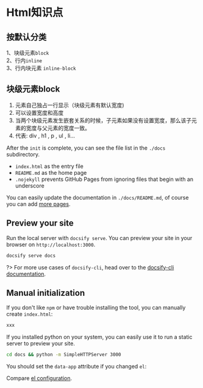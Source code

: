 # Html知识点


## 按默认分类

  1、块级元素`block`  
  2、行内`inline`  
  3、行内块元素 `inline-block`  



## 块级元素block

  1. 元素自己独占一行显示（块级元素有默认宽度)  
  2. 可以设置宽度和高度 
  3. 当两个块级元素发生嵌套关系的时候，子元素如果没有设置宽度，那么该子元素的宽度与父元素的宽度一致。
  4. 代表:  div , h1 , p , ul , li...  

After the `init` is complete, you can see the file list in the `./docs` subdirectory.

* `index.html` as the entry file
* `README.md` as the home page
* `.nojekyll` prevents GitHub Pages from ignoring files that begin with an underscore

You can easily update the documentation in `./docs/README.md`, of course you can add [more pages](more-pages.md).

## Preview your site

Run the local server with `docsify serve`. You can preview your site in your browser on `http://localhost:3000`.

```bash
docsify serve docs
```

?> For more use cases of `docsify-cli`, head over to the [docsify-cli documentation](https://github.com/docsifyjs/docsify-cli).

## Manual initialization

If you don't like `npm` or have trouble installing the tool, you can manually create `index.html`:

```html
xxx
```

If you installed python on your system, you can easily use it to run a static server to preview your site.

```bash
cd docs && python -m SimpleHTTPServer 3000
```



You should set the `data-app` attribute if you changed `el`:



Compare [el configuration](configuration.md#el).
